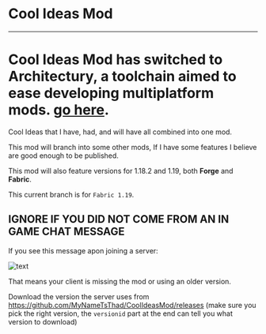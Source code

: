 # Cool Ideas Mod
---
# Cool Ideas Mod has switched to Architectury, a toolchain aimed to ease developing multiplatform mods. [go here](https://github.com/MyNameTsThad/CoolIdeasMod-Architectury).
Cool Ideas that I have, had, and will have all combined into one mod.

This mod will branch into some other mods, If I have some features I believe are good enough to be published.

This mod will also feature versions for 1.18.2 and 1.19, both **Forge** and **Fabric**.

This current branch is for `Fabric 1.19`.

## IGNORE IF YOU DID NOT COME FROM AN IN GAME CHAT MESSAGE
If you see this message apon joining a server:

![text](https://user-images.githubusercontent.com/62128640/184470763-94fbcb86-2eb1-48cf-9fc3-a7eaf49ed3ff.png)

That means your client is missing the mod or using an older version.

Download the version the server uses from https://github.com/MyNameTsThad/CoolIdeasMod/releases
(make sure you pick the right version, the `versionid` part at the end can tell you what version to download)

